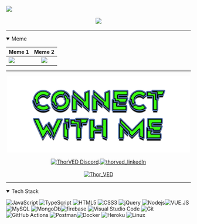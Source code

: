 <!-- Visitor Count -->

![](https://visitor-badge.glitch.me/badge?page_id=thorved.visitor-badge)

<!-- Visitor Count -->

<!-- Techie Banner -->
<p align="center">
  <img src="https://readme-typing-svg.herokuapp.com?color=%2339FF14&size=30&center=true&vCenter=true&width=550&height=70&lines=Hello+Friend+s1e1.mkv+%F0%9F%91%8B;People+know+me+as+ThorVED+%F0%9F%92%BE;Techie+%F0%9F%92%BB;Full+Stack+Developer+%F0%9F%93%81" >
</p>
<!-- Techie Banner -->

<!-- Showcase -->

<!-- Showcase -->

---

 <details open>

<summary>Meme</summary>

| Meme 1       |    Meme 2           
| ------------- |:-------------:
|  <img src="https://memeapi.ved.yt/meme/ProgrammerHumor" width="500">     |  <img src="https://memeapi.ved.yt/meme/" width="500"> 

</details> 

---

<!-- ----------- CONNECT WITH ME SECTION ------------ -->
<p align="center">
<a href="https://discordapp.com/users/346936682274226176">
<img align="center" src="./public/images/connect.png" alt="ThorVED Discord"/>
</p>
<p align="center">
<!-- Discord -->
<a href="https://discordapp.com/users/333286497769881600">
<img align="center" src="https://img.shields.io/badge/Discord-7289DA?style=for-the-badge&logo=discord&logoColor=white" alt="ThorVED Discord"/>
</a>
<!-- LinkedIn -->
<a href="https://www.linkedin.com/in/thorved/">
<img align="center" src="https://img.shields.io/badge/LinkedIn-0077B5?style=for-the-badge&logo=linkedin&logoColor=white" alt="thorved_linkedIn"/>
</a>
<br>
<br>
<!-- Twitter -->
<a href="https://twitter.com/Thor_VED" target="blank"><img src="https://img.shields.io/twitter/follow/thorved?logo=twitter&style=for-the-badge" alt="Thor_VED" /></a>
</p>

---

<!-- ----------- TECH STACK SECTION ------------ -->
<details open>

<summary>Tech Stack</summary>
  
![JavaScript](https://img.shields.io/badge/javascript-%23323330.svg?style=for-the-badge&logo=javascript&logoColor=%23F7DF1E) ![TypeScript](https://img.shields.io/badge/Typescript-%23323330.svg?style=for-the-badge&logo=Typescript&logoColor=%23F7DF1E)
![HTML5](https://img.shields.io/badge/html5-%23E34F26.svg?style=for-the-badge&logo=html5&logoColor=white) ![CSS3](https://img.shields.io/badge/css3-%231572B6.svg?style=for-the-badge&logo=css3&logoColor=white) ![jQuery](https://img.shields.io/badge/jquery-%230769AD.svg?style=for-the-badge&logo=jquery&logoColor=white) ![Nodejs](https://img.shields.io/badge/Nodejs-%23092E20.svg?style=for-the-badge&logo=Node.js&logoColor=white)![VUE.JS](https://img.shields.io/badge/vue.js-%2320232a.svg?style=for-the-badge&logo=vue.js&logoColor=%2361DAFB) ![MySQL](https://img.shields.io/badge/mysql-%2300f.svg?style=for-the-badge&logo=mysql&logoColor=white) ![MongoDb](https://img.shields.io/badge/MongoDb-%2300f.svg?style=for-the-badge&logo=MongoDb&logoColor=white)![firebase](https://img.shields.io/badge/firebase-FCC624?style=for-the-badge&logo=firebase&logoColor=black) ![Visual Studio Code](https://img.shields.io/badge/Visual%20Studio%20Code-0078d7.svg?style=for-the-badge&logo=visual-studio-code&logoColor=white) ![Git](https://img.shields.io/badge/git-%23F05033.svg?style=for-the-badge&logo=git&logoColor=white) ![GitHub Actions](https://img.shields.io/badge/githubactions-%232671E5.svg?style=for-the-badge&logo=githubactions&logoColor=white) ![Postman](https://img.shields.io/badge/Postman-FF6C37?style=for-the-badge&logo=postman&logoColor=white)![Docker](https://img.shields.io/badge/docker-%230db7ed.svg?style=for-the-badge&logo=docker&logoColor=white) ![Heroku](https://img.shields.io/badge/heroku-%23430098.svg?style=for-the-badge&logo=heroku&logoColor=white) ![Linux](https://img.shields.io/badge/Linux-FCC624?style=for-the-badge&logo=linux&logoColor=black)

</details>
<!-- ----------- TECH STACK SECTION END------------ -->
